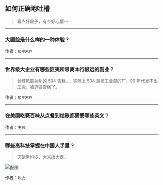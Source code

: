 ## 如何正确地吐槽

> 看点好段子，有个好心情～


 
---

### 大圆脸是什么样的一种体验？

> 


作者：`知乎用户`

---

### 世界级大企业有哪些匪夷所思离本行极远的副业？

> 曾经风靡兰州的 504 雪糕.....
> 实际上 504 是核工业部的厂，90 年代发不出工资，被迫做雪糕了。


作者：`知乎用户`

---

### 在美国吃赛百味从点餐到结账都需要哪些英文？

> 


作者：`王帆`

---

### 哪些高科技掌握在中国人手里？

> 天朝黑科技，大米放大器。



![配图](http://pic2.zhimg.com/27f4f978606e20b80d280e69866985d5_b.jpg)


作者：`陈皮`